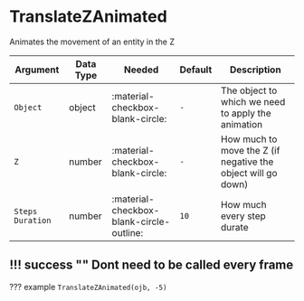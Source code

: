 # TranslateZAnimated
Animates the movement of an entity in the Z

| Argument              | Data Type                            | Needed                    | Default         | Description
| ----------------------| ------------------------------------ | ------------------------- |-----------------|-------------
| `Object`                | object | :material-checkbox-blank-circle: | `-` | The object to which we need to apply the animation
| `Z`                | number | :material-checkbox-blank-circle: | `-` | How much to move the Z (if negative the object will go down)
| `Steps Duration`                | number | :material-checkbox-blank-circle-outline: | `10` | How much every step durate

!!! success ""
    Dont need to be called every frame
---
??? example
    ```
    TranslateZAnimated(ojb, -5)
    ```